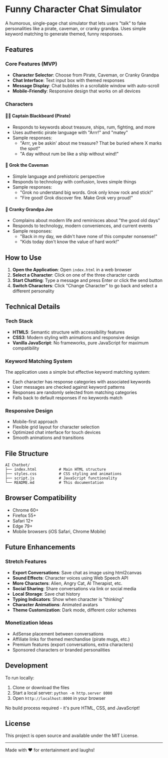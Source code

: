 # Funny Character Chat Simulator

A humorous, single-page chat simulator that lets users "talk" to fake personalities like a pirate, caveman, or cranky grandpa. Uses simple keyword matching to generate themed, funny responses.

## Features

### Core Features (MVP)
- **Character Selector**: Choose from Pirate, Caveman, or Cranky Grandpa
- **Chat Interface**: Text input box with themed responses
- **Message Display**: Chat bubbles in a scrollable window with auto-scroll
- **Mobile-Friendly**: Responsive design that works on all devices

### Characters

#### 🏴‍☠️ Captain Blackbeard (Pirate)
- Responds to keywords about treasure, ships, rum, fighting, and more
- Uses authentic pirate language with "Arrr!" and "matey"
- Sample responses:
  - "Arrr, ye be askin' about me treasure? That be buried where X marks the spot!"
  - "A day without rum be like a ship without wind!"

#### 🦴 Grok the Caveman
- Simple language and prehistoric perspective
- Responds to technology with confusion, loves simple things
- Sample responses:
  - "Grok no understand big words. Grok only know rock and stick!"
  - "Fire good! Grok discover fire. Make Grok very proud!"

#### 👴 Cranky Grandpa Joe
- Complains about modern life and reminisces about "the good old days"
- Responds to technology, modern conveniences, and current events
- Sample responses:
  - "Back in my day, we didn't have none of this computer nonsense!"
  - "Kids today don't know the value of hard work!"

## How to Use

1. **Open the Application**: Open `index.html` in a web browser
2. **Select a Character**: Click on one of the three character cards
3. **Start Chatting**: Type a message and press Enter or click the send button
4. **Switch Characters**: Click "Change Character" to go back and select a different personality

## Technical Details

### Tech Stack
- **HTML5**: Semantic structure with accessibility features
- **CSS3**: Modern styling with animations and responsive design
- **Vanilla JavaScript**: No frameworks, pure JavaScript for maximum compatibility

### Keyword Matching System
The application uses a simple but effective keyword matching system:
- Each character has response categories with associated keywords
- User messages are checked against keyword patterns
- Responses are randomly selected from matching categories
- Falls back to default responses if no keywords match

### Responsive Design
- Mobile-first approach
- Flexible grid layout for character selection
- Optimized chat interface for touch devices
- Smooth animations and transitions

## File Structure

```
AI Chatbot/
├── index.html          # Main HTML structure
├── styles.css          # CSS styling and animations
├── script.js           # JavaScript functionality
└── README.md           # This documentation
```

## Browser Compatibility

- Chrome 60+
- Firefox 55+
- Safari 12+
- Edge 79+
- Mobile browsers (iOS Safari, Chrome Mobile)

## Future Enhancements

### Stretch Features
- **Export Conversations**: Save chat as image using html2canvas
- **Sound Effects**: Character voices using Web Speech API
- **More Characters**: Alien, Angry Cat, AI Therapist, etc.
- **Social Sharing**: Share conversations via link or social media
- **Local Storage**: Save chat history
- **Typing Indicators**: Show when character is "thinking"
- **Character Animations**: Animated avatars
- **Theme Customization**: Dark mode, different color schemes

### Monetization Ideas
- AdSense placement between conversations
- Affiliate links for themed merchandise (pirate mugs, etc.)
- Premium features (export conversations, extra characters)
- Sponsored characters or branded personalities

## Development

To run locally:
1. Clone or download the files
2. Start a local server: `python -m http.server 8000`
3. Open `http://localhost:8000` in your browser

No build process required - it's pure HTML, CSS, and JavaScript!

## License

This project is open source and available under the MIT License.

---

Made with ❤️ for entertainment and laughs!
